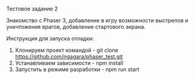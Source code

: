 Тестовое задание 2 

Знакомство с Phaser 3, добавление в игру возможности выстрелов и уничтожения врагов, добавление стартового экрана.

Инструкция для запуска отладки:

1. Клонируем проект командой - git clone https://github.com/ngagara/phaser_test.git
2. Устанавливаем зависимости - npm install 
3. Запустить в режиме разработки - npm run start
